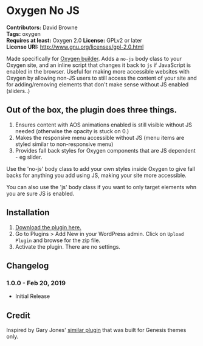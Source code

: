 # Oxygen No JS #
**Contributors:** David Browne  
**Tags:** oxygen  
**Requires at least:** Oxygen 2.0
**License:** GPLv2 or later  
**License URI:** http://www.gnu.org/licenses/gpl-2.0.html

Made specifically for [Oxygen builder](http://oxygenbuilder.com/). Adds a `no-js` body class to your Oxygen site, and an inline script that changes it back to `js` if JavaScript is enabled in the browser. Useful for making more accessible websites with Oxygen by allowing non-JS users to still access the content of your site and for adding/removing elements that don't make sense without JS enabled (sliders..)

## Out of the box, the plugin does three things. ##

1. Ensures content with AOS animations enabled is still visible without JS needed (otherwise the opacity is stuck on 0.)
2. Makes the responsive menu accessible without JS (menu items are styled similar to non-responsive menu)
3. Provides fall back styles for Oxygen components that are JS dependent - eg slider.

Use the 'no-js' body class to add your own styles inside Oxygen to give fall backs for anything you add using JS, making your site more accessible. 

You can also use the 'js' body class if you want to only target elements whn you are sure JS is enabled.
 

## Installation ##

1. [Download the plugin here.](https://github.com/wplit/oxygen-no-js/archive/master.zip)
2. Go to Plugins > Add New in your WordPress admin. Click on `Upload Plugin` and browse for the zip file.
3. Activate the plugin. There are no settings.

## Changelog ##

### 1.0.0 - Feb 20, 2019 ###
* Initial Release


## Credit ##
Inspired by Gary Jones' [similar plugin](https://github.com/GaryJones/genesis-js-no-js) that was built for Genesis themes only.
